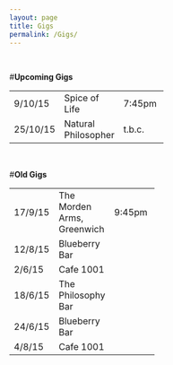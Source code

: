 ```yaml
---
layout: page
title: Gigs
permalink: /Gigs/
---
```


<!-- line break -->
<br>

#**Upcoming Gigs**

<!-- These tables have no borders. -->
<!-- The table is written one row at a time. -->
<!-- I have specified the column widths s.t. both tables line up. -->
<table style="width:100%">
  <col width="80">
  <col width="80">
  <col width="80">
  <tr>
    <td>9/10/15</td>
    <td>Spice of Life</td> 
    <td>7:45pm</td>
  </tr>
  <tr>
    <td>25/10/15</td>
    <td>Natural Philosopher</td> 
    <td>t.b.c.</td>
  </tr>
</table> 

<br>

#**Old Gigs**


<table style="width:100%">
  <col width="80">
  <col width="80">
  <col width="80">
  <tr>
    <td>17/9/15</td>
    <td>The Morden Arms, Greenwich</td> 
    <td>9:45pm</td>
  </tr>
<tr>
    <td>12/8/15</td>
    <td>Blueberry Bar</td> 
    <td></td>
  </tr>
  <tr>
    <td>2/6/15</td>
    <td>Cafe 1001</td> 
    <td></td>
  </tr>
  <tr>
    <td>18/6/15</td>
    <td>The Philosophy Bar</td> 
    <td></td>
  </tr>
  <tr>
    <td>24/6/15</td>
    <td>Blueberry Bar</td> 
    <td></td>
  </tr>
  <tr>
    <td>4/8/15</td>
    <td>Cafe 1001</td> 
    <td></td>
  </tr>
</table>
